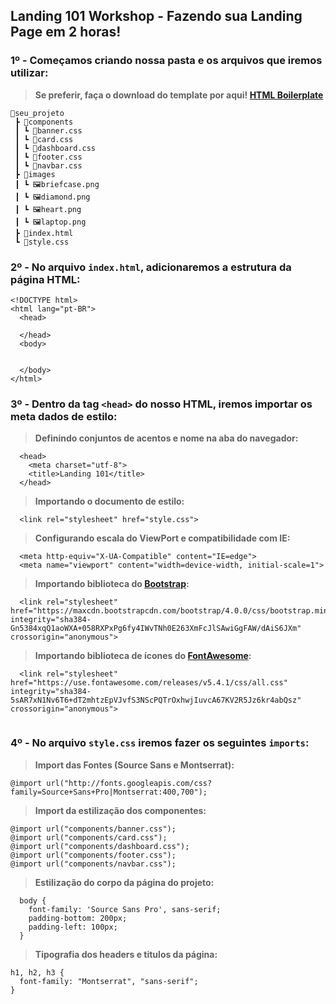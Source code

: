 ## Landing 101 Workshop - Fazendo sua Landing Page em 2 horas!
### 1º - Começamos criando nossa pasta e os arquivos que iremos utilizar:
> **Se preferir, faça o download do template por aqui! [HTML Boilerplate](https://github.com/gbs0/landing-101/tree/boilerplate)**

```
📂seu_projeto
 ┣ 📂components
 ┃ ┗ 📜banner.css
 ┃ ┗ 📜card.css
 ┃ ┗ 📜dashboard.css
 ┃ ┗ 📜footer.css
 ┃ ┗ 📜navbar.css
 ┣ 📂images
 ┃ ┗ 🖼briefcase.png
 ┃ ┗ 🖼diamond.png
 ┃ ┗ 🖼heart.png
 ┃ ┗ 🖼laptop.png
 ┣ 📜index.html
 ┗ 📜style.css
```

### 2º - No arquivo `index.html`, adicionaremos a estrutura da página HTML:

```
<!DOCTYPE html>
<html lang="pt-BR">
  <head>
    
  </head>
  <body>
    
    
  </body>
</html>

```

### 3º - Dentro da tag `<head>` do nosso HTML, iremos importar os meta dados de estilo:
> **Definindo conjuntos de acentos e nome na aba do navegador:**

```
  <head>
    <meta charset="utf-8">
    <title>Landing 101</title>
  </head>
``` 

> **Importando o documento de estilo:**

```
  <link rel="stylesheet" href="style.css">  
```

> **Configurando escala do ViewPort e compatibilidade com IE:**

```
  <meta http-equiv="X-UA-Compatible" content="IE=edge">
  <meta name="viewport" content="width=device-width, initial-scale=1">
```

> **Importando biblioteca do [Bootstrap](https://bootstrap.com):**

```
  <link rel="stylesheet" href="https://maxcdn.bootstrapcdn.com/bootstrap/4.0.0/css/bootstrap.min.css" integrity="sha384-Gn5384xqQ1aoWXA+058RXPxPg6fy4IWvTNh0E263XmFcJlSAwiGgFAW/dAiS6JXm" crossorigin="anonymous">
```

> **Importando biblioteca de ícones do [FontAwesome](https://fontawesome.com):**

```
  <link rel="stylesheet" href="https://use.fontawesome.com/releases/v5.4.1/css/all.css" integrity="sha384-5sAR7xN1Nv6T6+dT2mhtzEpVJvfS3NScPQTrOxhwjIuvcA67KV2R5Jz6kr4abQsz" crossorigin="anonymous">
 
```

### 4º - No arquivo  `style.css` iremos fazer os seguintes `imports`:

> **Import das Fontes (Source Sans e Montserrat):**

```
@import url("http://fonts.googleapis.com/css?family=Source+Sans+Pro|Montserrat:400,700");
```

> **Import da estilização dos componentes:**

```
@import url("components/banner.css");
@import url("components/card.css");
@import url("components/dashboard.css");
@import url("components/footer.css");
@import url("components/navbar.css");

```

> **Estilização do corpo da página do projeto:**

```
  body {
    font-family: 'Source Sans Pro', sans-serif;
    padding-bottom: 200px;
    padding-left: 100px;
  }
```

> **Tipografia dos headers e titulos da página:**

```
h1, h2, h3 {
  font-family: "Montserrat", "sans-serif";
}
```

